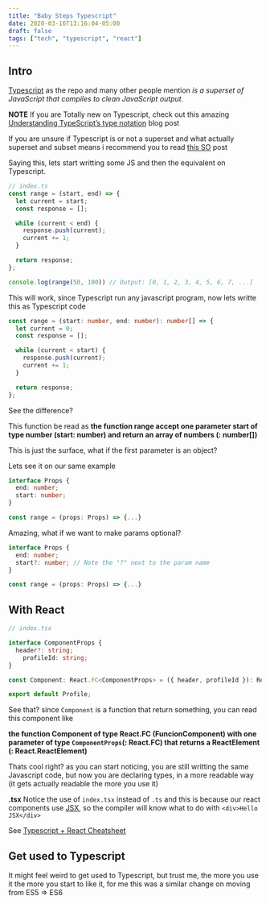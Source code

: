 ```yaml
---
title: "Baby Steps Typescript"
date: 2020-03-16T13:16:04-05:00
draft: false
tags: ["tech", "typescript", "react"]
---
```


## Intro

[Typescript](https://github.com/microsoft/TypeScript) as the repo and many other people mention _is a superset of JavaScript that compiles to clean JavaScript output._ 

**NOTE** If you are Totally new on Typescript, check out this amazing [Understanding TypeScript’s type notation](https://2ality.com/2018/04/type-notation-typescript.html) blog post

If you are unsure if Typescript is or not a superset and what actually superset and subset means i recommend you to read [this SO](https://stackoverflow.com/questions/29918324/is-typescript-really-a-superset-of-javascript) post

Saying this, lets start writting some JS and then the equivalent on Typescript.

```javascript
// index.ts
const range = (start, end) => {
  let current = start;
  const response = [];

  while (current < end) {
    response.push(current);
    current += 1;
  }

  return response;
};

console.log(range(50, 100)) // Output: [0, 1, 2, 3, 4, 5, 6, 7, ...]

```

This will work, since Typescript run any javascript program, now lets writte this as Typescript code

```typescript
const range = (start: number, end: number): number[] => {
  let current = 0;
  const response = [];

  while (current < start) {
    response.push(current);
    current += 1;
  }

  return response;
};
```

See the difference?

This function be read as **the function range accept one parameter start of type number (start: number) and return an array of numbers (: number[])**

This is just the surface, what if the first parameter is an object?

Lets see it on our same example

```typescript
interface Props {
  end: number;
  start: number;
}

const range = (props: Props) => {...}
```

Amazing, what if we want to make params optional?

```typescript
interface Props {
  end: number;
  start?: number; // Note the "?" next to the param name
}

const range = (props: Props) => {...}
```

## With React

```typescript
// index.tsx

interface ComponentProps {
  header?: string;
	profileId: string;
}

const Component: React.FC<ComponentProps> = ({ header, profileId }): React.ReactElement => (...)

export default Profile;
```

See that? since `Component` is a function that return something, you can read this component like

**the function Component of type React.FC (FuncionComponent) with one parameter of type `ComponentProps`(: React.FC<ComponentProps>) that returns a ReactElement (: React.ReactElement)**

Thats cool right? as you can start noticing, you are still writting the same Javascript code, but now you are declaring types, in a more readable way (it gets actually readable the more you use it)

**.tsx** Notice the use of `index.tsx` instead of `.ts` and this is because our react components use [JSX](https://es.reactjs.org/docs/introducing-jsx.html), so the compiler will know what to do with `<div>Hello JSX</div>`

See [Typescript + React Cheatsheet](https://github.com/typescript-cheatsheets/react-typescript-cheatsheet) 

## Get used to Typescript

It might feel weird to get used to Typescript, but trust me, the more you use it the more you start to like it, for me this was a similar change on moving from ES5 => ES6
